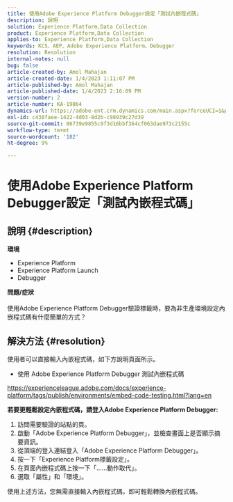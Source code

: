```yaml
---
title: 使用Adobe Experience Platform Debugger設定「測試內嵌程式碼」
description: 說明
solution: Experience Platform,Data Collection
product: Experience Platform,Data Collection
applies-to: Experience Platform,Data Collection
keywords: KCS、AEP、Adobe Experience Platform、Debugger
resolution: Resolution
internal-notes: null
bug: false
article-created-by: Amol Mahajan
article-created-date: 1/4/2023 1:11:07 PM
article-published-by: Amol Mahajan
article-published-date: 1/4/2023 2:16:09 PM
version-number: 2
article-number: KA-19864
dynamics-url: https://adobe-ent.crm.dynamics.com/main.aspx?forceUCI=1&pagetype=entityrecord&etn=knowledgearticle&id=9d41f23a-318c-ed11-81ad-6045bd0061cb
exl-id: c438faee-1422-4d03-8d2b-c98939c27d39
source-git-commit: 86739e9855c9f3d16bbf364cf063dae973c2155c
workflow-type: tm+mt
source-wordcount: '182'
ht-degree: 9%

---
```


# 使用Adobe Experience Platform Debugger設定「測試內嵌程式碼」

## 說明 {#description}

<b>環境</b>
- Experience Platform
- Experience Platform Launch
- Debugger



<b>問題/症狀</b><br><br>使用Adobe Experience Platform Debugger驗證標籤時，要為非生產環境設定內嵌程式碼有什麼簡單的方式？<br>

## 解決方法 {#resolution}

使用者可以直接輸入內嵌程式碼，如下方說明頁面所示。
- 使用 Adobe Experience Platform Debugger 測試內嵌程式碼


https://experienceleague.adobe.com/docs/experience-platform/tags/publish/environments/embed-code-testing.html?lang=en

<b>若要更輕鬆設定內嵌程式碼，請登入Adobe Experience Platform Debugger:</b>

1. 訪問需要驗證的站點的頁。
2. 啟動「Adobe Experience Platform Debugger」，並檢查畫面上是否顯示摘要資訊。
3. 從頂端的登入連結登入「Adobe Experience Platform Debugger」。
4. 按一下「Experience Platform標籤設定」。
5. 在頁面內嵌程式碼上按一下「……動作取代」。
6. 選取「屬性」和「環境」。


使用上述方法，您無需直接輸入內嵌程式碼，即可輕鬆轉換內嵌程式碼。
